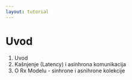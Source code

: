 ```yaml
---
layout: tutorial
---
```


# Uvod

 1. Uvod 
 2. Kašnjenje (Latency) i asinhrona komunikacija
 3. O Rx Modelu - sinhrone i asnihrone kolekcije

